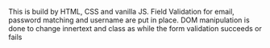 This is build by HTML, CSS and vanilla JS. Field Validation for email, password matching and username are put in place. DOM manipulation is done to change innertext and class
as while the form validation succeeds or fails
